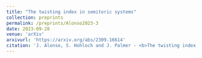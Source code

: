 ```yaml
---
title: "The twisting index in semitoric systems"
collection: preprints
permalink: /preprints/Alonso2023-3
date: 2023-09-28
venue: 'arXiv'
arxivurl: 'https://arxiv.org/abs/2309.16614'
citation: 'J. Alonso, S. Hohloch and J. Palmer - <b>The twisting index in semitoric systems</b>, <i>	arXiv:2309.16614</i>, (2023).'
---
```

